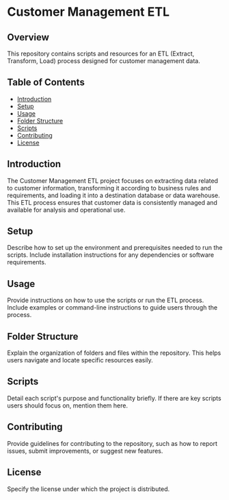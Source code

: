 # Customer Management ETL

## Overview

This repository contains scripts and resources for an ETL (Extract, Transform, Load) process designed for customer management data.

## Table of Contents

- [Introduction](#introduction)
- [Setup](#setup)
- [Usage](#usage)
- [Folder Structure](#folder-structure)
- [Scripts](#scripts)
- [Contributing](#contributing)
- [License](#license)

## Introduction

The Customer Management ETL project focuses on extracting data related to customer information, transforming it according to business rules and requirements, and loading it into a destination database or data warehouse. This ETL process ensures that customer data is consistently managed and available for analysis and operational use.

## Setup

Describe how to set up the environment and prerequisites needed to run the scripts. Include installation instructions for any dependencies or software requirements.

## Usage

Provide instructions on how to use the scripts or run the ETL process. Include examples or command-line instructions to guide users through the process.

## Folder Structure

Explain the organization of folders and files within the repository. This helps users navigate and locate specific resources easily.


## Scripts

Detail each script's purpose and functionality briefly. If there are key scripts users should focus on, mention them here.

## Contributing

Provide guidelines for contributing to the repository, such as how to report issues, submit improvements, or suggest new features.

## License

Specify the license under which the project is distributed.


